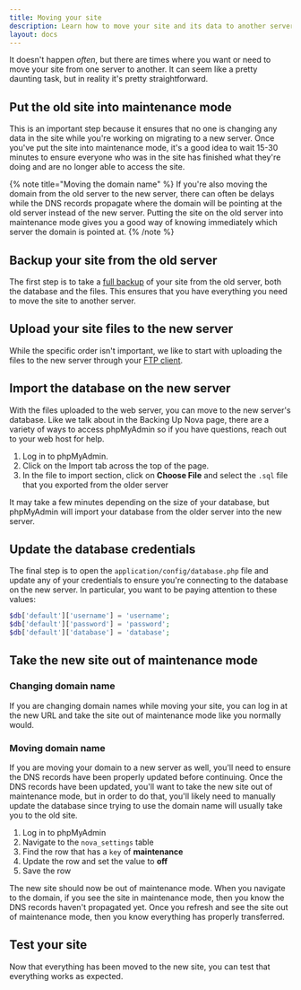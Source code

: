 ```yaml
---
title: Moving your site
description: Learn how to move your site and its data to another server.
layout: docs
---
```


It doesn't happen *often*, but there are times where you want or need to move your site from one server to another. It can seem like a pretty daunting task, but in reality it's pretty straightforward.

## Put the old site into maintenance mode

This is an important step because it ensures that no one is changing any data in the site while you're working on migrating to a new server. Once you've put the site into maintenance mode, it's a good idea to wait 15-30 minutes to ensure everyone who was in the site has finished what they're doing and are no longer able to access the site.

{% note title="Moving the domain name" %}
If you're also moving the domain from the old server to the new server, there can often be delays while the DNS records propagate where the domain will be pointing at the old server instead of the new server. Putting the site on the old server into maintenance mode gives you a good way of knowing immediately which server the domain is pointed at.
{% /note %}

## Backup your site from the old server

The first step is to take a [full backup](/docs/2.7/resources/backing-up-nova) of your site from the old server, both the database and the files. This ensures that you have everything you need to move the site to another server.

## Upload your site files to the new server

While the specific order isn't important, we like to start with uploading the files to the new server through your [FTP client](/docs/2.7/getting-started#ftp-client).

## Import the database on the new server

With the files uploaded to the web server, you can move to the new server's database. Like we talk about in the Backing Up Nova page, there are a variety of ways to access phpMyAdmin so if you have questions, reach out to your web host for help.

1. Log in to phpMyAdmin.
2. Click on the Import tab across the top of the page.
3. In the file to import section, click on **Choose File** and select the `.sql` file that you exported from the older server

It may take a few minutes depending on the size of your database, but phpMyAdmin will import your database from the older server into the new server.

## Update the database credentials

The final step is to open the `application/config/database.php` file and update any of your credentials to ensure you're connecting to the database on the new server. In particular, you want to be paying attention to these values:

```php
$db['default']['username'] = 'username';
$db['default']['password'] = 'password';
$db['default']['database'] = 'database';
```

## Take the new site out of maintenance mode

### Changing domain name

If you are changing domain names while moving your site, you can log in at the new URL and take the site out of maintenance mode like you normally would.

### Moving domain name

If you are moving your domain to a new server as well, you'll need to ensure the DNS records have been properly updated before continuing. Once the DNS records have been updated, you'll want to take the new site out of maintenance mode, but in order to do that, you'll likely need to manually update the database since trying to use the domain name will usually take you to the old site.

1. Log in to phpMyAdmin
2. Navigate to the `nova_settings` table
3. Find the row that has a `key` of **maintenance**
4. Update the row and set the value to **off**
5. Save the row

The new site should now be out of maintenance mode. When you navigate to the domain, if you see the site in maintenance mode, then you know the DNS records haven't propagated yet. Once you refresh and see the site out of maintenance mode, then you know everything has properly transferred.

## Test your site

Now that everything has been moved to the new site, you can test that everything works as expected.
